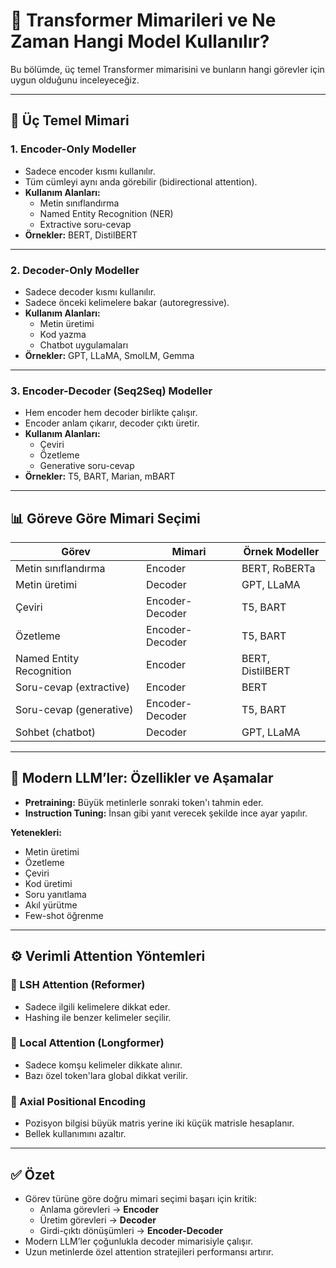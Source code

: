 # 🔧 Transformer Mimarileri ve Ne Zaman Hangi Model Kullanılır?

Bu bölümde, üç temel Transformer mimarisini ve bunların hangi görevler için uygun olduğunu inceleyeceğiz.

---

## 🧱 Üç Temel Mimari

### 1. Encoder-Only Modeller
- Sadece encoder kısmı kullanılır.
- Tüm cümleyi aynı anda görebilir (bidirectional attention).
- **Kullanım Alanları:**
  - Metin sınıflandırma
  - Named Entity Recognition (NER)
  - Extractive soru-cevap
- **Örnekler:** BERT, DistilBERT

---

### 2. Decoder-Only Modeller
- Sadece decoder kısmı kullanılır.
- Sadece önceki kelimelere bakar (autoregressive).
- **Kullanım Alanları:**
  - Metin üretimi
  - Kod yazma
  - Chatbot uygulamaları
- **Örnekler:** GPT, LLaMA, SmolLM, Gemma

---

### 3. Encoder-Decoder (Seq2Seq) Modeller
- Hem encoder hem decoder birlikte çalışır.
- Encoder anlam çıkarır, decoder çıktı üretir.
- **Kullanım Alanları:**
  - Çeviri
  - Özetleme
  - Generative soru-cevap
- **Örnekler:** T5, BART, Marian, mBART

---

## 📊 Göreve Göre Mimari Seçimi

| Görev                         | Mimari            | Örnek Modeller     |
|------------------------------|-------------------|--------------------|
| Metin sınıflandırma          | Encoder           | BERT, RoBERTa      |
| Metin üretimi                | Decoder           | GPT, LLaMA         |
| Çeviri                       | Encoder-Decoder   | T5, BART           |
| Özetleme                     | Encoder-Decoder   | T5, BART           |
| Named Entity Recognition     | Encoder           | BERT, DistilBERT   |
| Soru-cevap (extractive)      | Encoder           | BERT               |
| Soru-cevap (generative)      | Encoder-Decoder   | T5, BART           |
| Sohbet (chatbot)             | Decoder           | GPT, LLaMA         |

---

## 🌟 Modern LLM’ler: Özellikler ve Aşamalar

- **Pretraining:** Büyük metinlerle sonraki token'ı tahmin eder.
- **Instruction Tuning:** İnsan gibi yanıt verecek şekilde ince ayar yapılır.

**Yetenekleri:**
- Metin üretimi
- Özetleme
- Çeviri
- Kod üretimi
- Soru yanıtlama
- Akıl yürütme
- Few-shot öğrenme

---

## ⚙️ Verimli Attention Yöntemleri

### 🔹 LSH Attention (Reformer)
- Sadece ilgili kelimelere dikkat eder.
- Hashing ile benzer kelimeler seçilir.

### 🔹 Local Attention (Longformer)
- Sadece komşu kelimeler dikkate alınır.
- Bazı özel token'lara global dikkat verilir.

### 🔹 Axial Positional Encoding
- Pozisyon bilgisi büyük matris yerine iki küçük matrisle hesaplanır.
- Bellek kullanımını azaltır.

---

## ✅ Özet

- Görev türüne göre doğru mimari seçimi başarı için kritik:
  - Anlama görevleri → **Encoder**
  - Üretim görevleri → **Decoder**
  - Girdi-çıktı dönüşümleri → **Encoder-Decoder**
- Modern LLM’ler çoğunlukla decoder mimarisiyle çalışır.
- Uzun metinlerde özel attention stratejileri performansı artırır.

